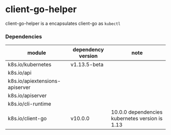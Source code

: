 # client-go-helper

client-go-helper is a encapsulates client-go as `kubectl`

### Dependencies

| module                           | dependency version      |  note                               |
| ------------------------------ | ------------ | --------------------------------- |
| k8s.io/kubernetes              | v1.13.5-beta |                                   |
| k8s.io/api                     |              |                                   |
| k8s.io/apiextensions-apiserver |              |                                   |
| k8s.io/apiserver               |              |                                   |
| k8s.io/cli-runtime             |              |                                   |
| k8s.io/client-go               | v10.0.0      | 10.0.0 dependencies kubernetes version is 1.13 |
 
